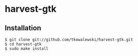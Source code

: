 harvest-gtk
===

## Installation

	$ git clone git://github.com/tkowalewski/harvest-gtk.git
	$ cd harvest-gtk
	$ sudo make install